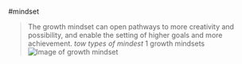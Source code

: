#mindset
>The growth mindset can open pathways to more creativity and possibility, and enable the setting of higher goals and more achievement.
*tow types of mindest*
1 growth mindsets
![Image of growth mindset](https://blog.cengage.com/wp-content/uploads/2020/11/blog-growth-mindset-1511130.png)
